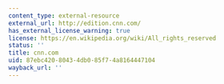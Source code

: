 ```yaml
---
content_type: external-resource
external_url: http://edition.cnn.com/
has_external_license_warning: true
license: https://en.wikipedia.org/wiki/All_rights_reserved
status: ''
title: cnn.com
uid: 87ebc420-8043-4db0-85f7-4a8164447104
wayback_url: ''
---
```

